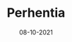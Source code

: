 ---
layout: project
title: 'Perhentia'
caption: Brand content & slider homepage 
description: >
  
date: '08-10-2021'
image: 
  path: /assets/img/works/cover-branding-perhentia.jpg
  srcset: 
    1920w: /assets/img/works/cover-branding-perhentia.jpg
    960w:  /assets/img/works/cover-branding-perhentia@0,5x.jpg
    480w:  /assets/img/works/cover-branding-perhentia@0,25x.jpg

sitemap: false

---